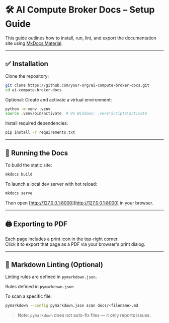 # 🛠️ AI Compute Broker Docs – Setup Guide

This guide outlines how to install, run, lint, and export the documentation site using [MkDocs Material](https://squidfunk.github.io/mkdocs-material/).

---

## ✅ Installation

Clone the repository:

```bash
git clone https://github.com/your-org/ai-compute-broker-docs.git
cd ai-compute-broker-docs
```

Optional: Create and activate a virtual environment:

```bash
python -m venv .venv
source .venv/bin/activate  # On Windows: .venv\Scripts\activate
```

Install required dependencies:

```bash
pip install -r requirements.txt
```

---

## 🚀 Running the Docs

To build the static site:

```bash
mkdocs build
```

To launch a local dev server with hot reload:

```bash
mkdocs serve
```

Then open [http://127.0.0.1:8000](http://127.0.0.1:8000) in your browser.

---

## 🖨 Exporting to PDF

Each page includes a print icon in the top-right corner.  
Click it to export that page as a PDF via your browser's print dialog.

---

## 🧼 Markdown Linting (Optional)

Linting rules are defined in `pymarkdown.json`.

Rules defined in `pymarkdown.json`

To scan a specific file:

```bash
pymarkdown --config pymarkdown.json scan docs/<filename>.md
```

> Note: `pymarkdown` does not auto-fix files — it only reports issues.

